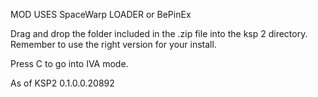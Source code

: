 MOD USES SpaceWarp LOADER or BePinEx

Drag and drop the folder included in the .zip file into the ksp 2 directory.
Remember to use the right version for your install.



Press C to go into IVA mode. 





As of KSP2 0.1.0.0.20892

